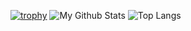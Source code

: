 [![trophy](https://github-profile-trophy.vercel.app/?username=olipinski&column=7&theme=nord)](https://github.com/alex-petrenko)
![My Github Stats](https://github-readme-stats.vercel.app/api?username=olipinski&count_private=true&theme=dark&show_icons=true)
![Top Langs](https://github-readme-stats.vercel.app/api/top-langs/?username=olipinski&theme=dark&layout=compact&langs_count=8)
